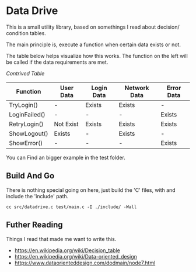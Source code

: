 # Data Drive

This is a small utility library, based on somethings I read about decision/
condition tables.

The main principle is, execute a function when certain data exists or not.

The table below helps visualize how this works.
The function on the left  will be called if the data requirements are met.

_Contrived Table_

|Function       | User Data | Login Data | Network Data | Error Data |
|---------------|-----------|------------|--------------|------------|
| TryLogin()    | -         | Exists     | Exists       | -          |
| LoginFailed() | -         | -          | -            | Exists     |
| RetryLogin()  | Not Exist | Exists     | Exists       | Exists     |
| ShowLogout()  | Exists    | -          | Exists       | -          |
| ShowError()   | -         | -          | -            | Exists     |

You can Find an bigger example in the test folder. 

##  Build And Go

There is nothing special going on here, just build the 'C' files, with and
include the 'include' path.

`cc src/datadrive.c test/main.c -I ./include/ -Wall`

## Futher Reading

Things I read that made me want to write this.

- https://en.wikipedia.org/wiki/Decision_table
- https://en.wikipedia.org/wiki/Data-oriented_design
- https://www.dataorienteddesign.com/dodmain/node7.html
